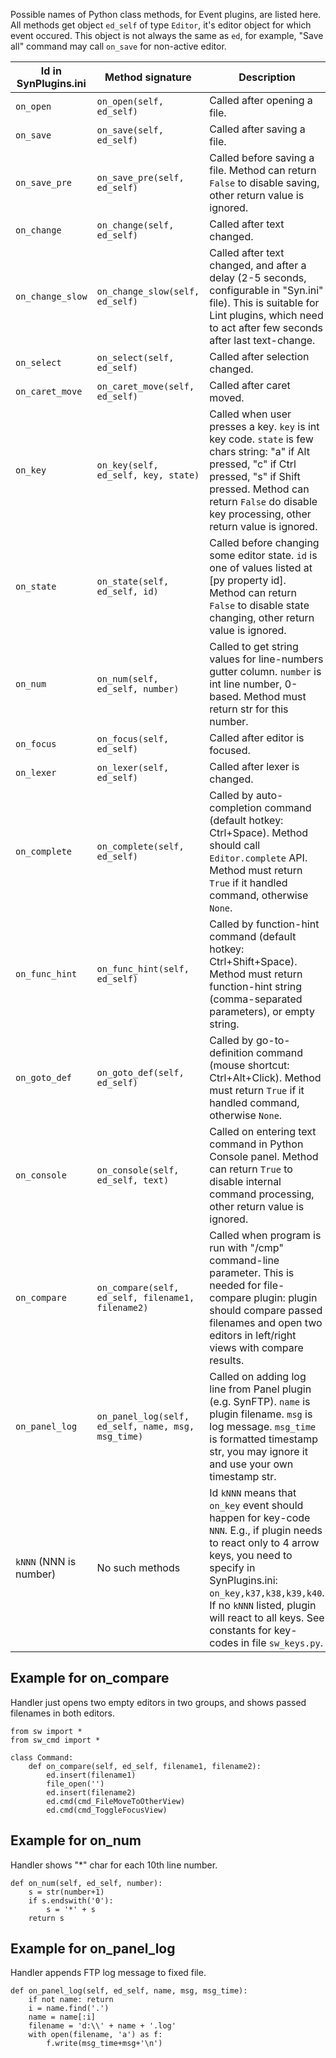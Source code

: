 Possible names of Python class methods, for Event plugins, are listed here.  
All methods get object `ed_self` of type `Editor`, it's editor object for which event occured. This object is not always the same as `ed`, for example, "Save all" command may call `on_save` for non-active editor.

Id in SynPlugins.ini | Method signature | Description
---------------------|------------------|------------
`on_open`        | `on_open(self, ed_self)`            | Called after opening a file. 
`on_save`        | `on_save(self, ed_self)`            | Called after saving a file.
`on_save_pre`    | `on_save_pre(self, ed_self)`        | Called before saving a file. Method can return `False` to disable saving, other return value is ignored.
`on_change`      | `on_change(self, ed_self)`          | Called after text changed.
`on_change_slow` | `on_change_slow(self, ed_self)`     | Called after text changed, and after a delay (2-5 seconds, configurable in "Syn.ini" file). This is suitable for Lint plugins, which need to act after few seconds after last text-change.
`on_select`      | `on_select(self, ed_self)`          | Called after selection changed.
`on_caret_move`  | `on_caret_move(self, ed_self)`      | Called after caret moved.
`on_key`         | `on_key(self, ed_self, key, state)` | Called when user presses a key. `key` is int key code. `state` is few chars string: "a" if Alt pressed, "c" if Ctrl pressed, "s" if Shift pressed. Method can return `False` do disable key processing, other return value is ignored.
`on_state`       | `on_state(self, ed_self, id)`       | Called before changing some editor state. `id` is one of values listed at [py property id]. Method can return `False` to disable state changing, other return value is ignored.
`on_num`         | `on_num(self, ed_self, number)`     | Called to get string values for line-numbers gutter column. `number` is int line number, 0-based. Method must return str for this number.
`on_focus`       | `on_focus(self, ed_self)`           | Called after editor is focused.
`on_lexer`       | `on_lexer(self, ed_self)`           | Called after lexer is changed.
`on_complete`    | `on_complete(self, ed_self)`        | Called by auto-completion command (default hotkey: Ctrl+Space). Method should call `Editor.complete` API. Method must return `True` if it handled command, otherwise `None`.  
`on_func_hint`   | `on_func_hint(self, ed_self)`       | Called by function-hint command (default hotkey: Ctrl+Shift+Space). Method must return function-hint string (comma-separated parameters), or empty string.  
`on_goto_def`    | `on_goto_def(self, ed_self)`        | Called by go-to-definition command (mouse shortcut: Ctrl+Alt+Click). Method must return `True` if it handled command, otherwise `None`.
`on_console`     | `on_console(self, ed_self, text)`   | Called on entering text command in Python Console panel. Method can return `True` to disable internal command processing, other return value is ignored.
`on_compare`     | `on_compare(self, ed_self, filename1, filename2)` | Called when program is run with "/cmp" command-line parameter. This is needed for file-compare plugin: plugin should compare passed filenames and open two editors in left/right views with compare results.
`on_panel_log`   | `on_panel_log(self, ed_self, name, msg, msg_time)` | Called on adding log line from Panel plugin (e.g. SynFTP). `name` is plugin filename. `msg` is log message. `msg_time` is formatted timestamp str, you may ignore it and use your own timestamp str.
`kNNN` (NNN is number) | No such methods | Id `kNNN` means that `on_key` event should happen for key-code `NNN`. E.g., if plugin needs to react only to 4 arrow keys, you need to specify in SynPlugins.ini: `on_key,k37,k38,k39,k40`. If no `kNNN` listed, plugin will react to all keys. See constants for key-codes in file `sw_keys.py`.

Example for on_compare
----------------------

Handler just opens two empty editors in two groups, and shows passed filenames in both editors.

    from sw import *
    from sw_cmd import *

    class Command:
        def on_compare(self, ed_self, filename1, filename2):
            ed.insert(filename1)
            file_open('')
            ed.insert(filename2)
            ed.cmd(cmd_FileMoveToOtherView)
            ed.cmd(cmd_ToggleFocusView)

Example for on_num
------------------

Handler shows "*" char for each 10th line number.

    def on_num(self, ed_self, number):
        s = str(number+1)
        if s.endswith('0'):
            s = '*' + s
        return s

Example for on_panel_log
------------------------

Handler appends FTP log message to fixed file.

    def on_panel_log(self, ed_self, name, msg, msg_time):
        if not name: return
        i = name.find('.')
        name = name[:i]
        filename = 'd:\\' + name + '.log'
        with open(filename, 'a') as f:
            f.write(msg_time+msg+'\n')

